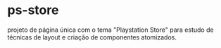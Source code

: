 # ps-store
 projeto de página única com o tema  "Playstation Store" para estudo de técnicas de layout e criação de componentes atomizados.
